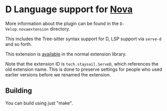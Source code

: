 # D Language support for [Nova][1]

More information about the plugin can be found in the
`D-Velop.novaextension` directory.

This includes the Tree-sitter syntax support for D,
LSP support via `serve-d` and so forth.

This extension is [available][2] in the normal extension library.

Note that the extension ID is `tech.staysail.ServeD`, which references
the old extension name. This is done to preserve settings for people
who used earlier versions before we renamed the extension.

## Building

You can build using just "make".

[1]: https://nova.app
[2]: https://extensions.panic.com/extensions/tech.staysail/tech.staysail.ServeD/
